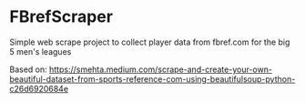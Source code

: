 # FBrefScraper

Simple web scrape project to collect player data from fbref.com for the big 5 men's leagues

Based on: https://smehta.medium.com/scrape-and-create-your-own-beautiful-dataset-from-sports-reference-com-using-beautifulsoup-python-c26d6920684e
